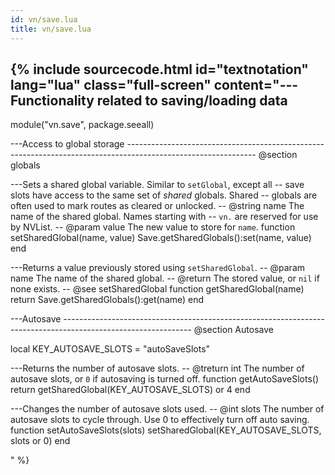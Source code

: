 ```yaml
---
id: vn/save.lua
title: vn/save.lua
---
```


<!--excerpt-->

{% include sourcecode.html id="textnotation" lang="lua" class="full-screen" content="--- Functionality related to saving/loading data
-- 
module(\"vn.save\", package.seeall)

---Access to global storage
-------------------------------------------------------------------------------------------------------------- @section globals

---Sets a shared global variable. Similar to <code>setGlobal</code>, except all
-- save slots have access to the same set of <em>shared</em> globals. Shared
-- globals are often used to mark routes as cleared or unlocked.
-- @string name The name of the shared global. Names starting with
--        <code>vn.</code> are reserved for use by NVList.
-- @param value The new value to store for <code>name</code>.
function setSharedGlobal(name, value)
    Save.getSharedGlobals():set(name, value)
end

---Returns a value previously stored using <code>setSharedGlobal</code>.
-- @param name The name of the shared global.
-- @return The stored value, or <code>nil</code> if none exists.
-- @see setSharedGlobal
function getSharedGlobal(name)
    return Save.getSharedGlobals():get(name)
end

---Autosave
-------------------------------------------------------------------------------------------------------------- @section Autosave

local KEY_AUTOSAVE_SLOTS = \"autoSaveSlots\"

---Returns the number of autosave slots.
-- @treturn int The number of autosave slots, or <code>0</code> if autosaving is turned off. 
function getAutoSaveSlots()
    return getSharedGlobal(KEY_AUTOSAVE_SLOTS) or 4
end

---Changes the number of autosave slots used.
-- @int slots The number of autosave slots to cycle through. Use 0 to effectively turn off auto saving. 
function setAutoSaveSlots(slots)
    setSharedGlobal(KEY_AUTOSAVE_SLOTS, slots or 0)
end

" %}
                
